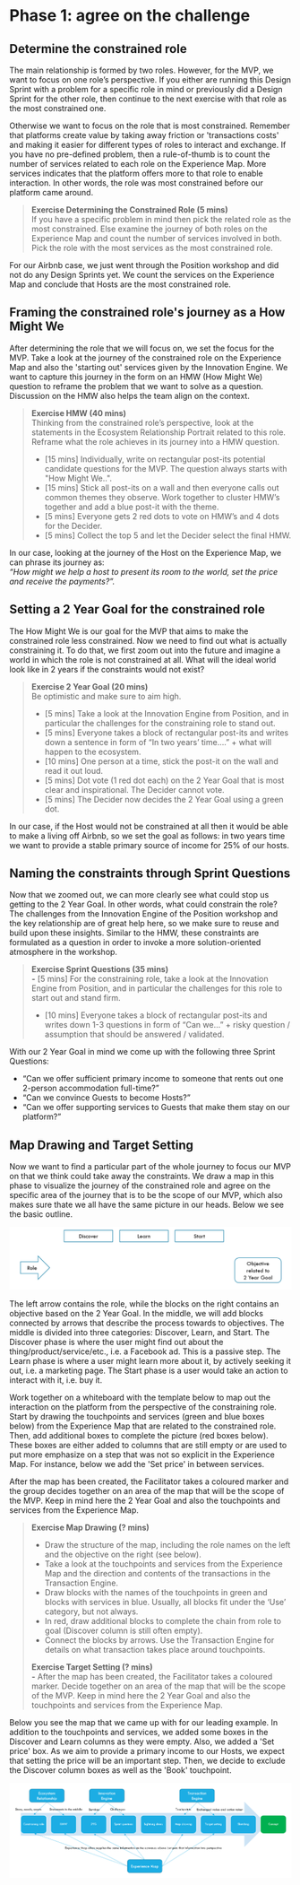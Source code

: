 # Phase 1: agree on the challenge

## Determine the constrained role 

The main relationship is formed by two roles. However, for the MVP, we want to focus on one role’s perspective. If you either are running this Design Sprint with a problem for a specific role in mind or previously did a Design Sprint for the other role, then continue to the next exercise with that role as the most constrained one. 

Otherwise we want to focus on the role that is most constrained. Remember that platforms create value by taking away friction or 'transactions costs' and making it easier for different types of roles to interact and exchange. If you have no pre-defined problem, then a rule-of-thumb is to count the number of services related to each role on the Experience Map. More services indicates that the platform offers more to that role to enable interaction. In other words, the role was most constrained before our platform came around. 

> **Exercise Determining the Constrained Role \(5 mins\)**  
> If you have a specific problem in mind then pick the related role as the most constrained. Else examine the journey of both roles on the Experience Map and count the number of services involved in both. Pick the role with the most services as the most constrained role.

For our Airbnb case, we just went through the Position workshop and did not do any Design Sprints yet. We count the services on the Experience Map and conclude that Hosts are the most constrained role. 

## Framing the constrained role's journey as a How Might We

After determining the role that we will focus on, we set the focus for the MVP. Take a look at the journey of the constrained role on the Experience Map and also the 'starting out' services given by the Innovation Engine. We want to capture this journey in the form on an HMW \(How Might We\) question to reframe the problem that we want to solve as a question. Discussion on the HMW also helps the team align on the context.

> **Exercise HMW \(40 mins\)**  
> Thinking from the constrained role’s perspective, look at the statements in the Ecosystem Relationship Portrait related to this role. Reframe what the role achieves in its journey into a HMW question.   
> - \[15 mins\] Individually, write on rectangular post-its potential candidate questions for the MVP. The question always starts with "How Might We..".  
> - \[15 mins\] Stick all post-its on a wall and then everyone calls out common themes they observe. Work together to cluster HMW’s together and add a blue post-it with the theme.   
> - \[5 mins\] Everyone gets 2 red dots to vote on HMW’s and 4 dots for the Decider.   
> - \[5 mins\] Collect the top 5 and let the Decider select the final HMW.

In our case, looking at the journey of the Host on the Experience Map, we can phrase its journey as:   
_“How might we help a host to present its room to the world, set the price and receive the payments?”._

## Setting a 2 Year Goal for the constrained role

The How Might We is our goal for the MVP that aims to make the constrained role less constrained. Now we need to find out what is actually constraining it. To do that, we first zoom out into the future and imagine a world in which the role is not constrained at all. What will the ideal world look like in 2 years if the constraints would not exist? 

> **Exercise 2 Year Goal \(20 mins\)**  
> Be optimistic and make sure to aim high.   
> - \[5 mins\] Take a look at the Innovation Engine from Position, and in particular the challenges for the constraining role to stand out.   
> - \[5 mins\] Everyone takes a block of rectangular post-its and writes down a sentence in form of “In two years’ time….” + what will happen to the ecosystem.   
> - \[10 mins\] One person at a time, stick the post-it on the wall and read it out loud.   
> - \[5 mins\] Dot vote \(1 red dot each\) on the 2 Year Goal that is most clear and inspirational. The Decider cannot vote.   
> - \[5 mins\] The Decider now decides the 2 Year Goal using a green dot.

In our case, if the Host would not be constrained at all then it would be able to make a living off Airbnb, so we set the goal as follows: in two years time we want to provide a stable primary source of income for 25% of our hosts.

## Naming the constraints through Sprint Questions

Now that we zoomed out, we can more clearly see what could stop us getting to the 2 Year Goal. In other words, what could constrain the role? The challenges from the Innovation Engine of the Position workshop and the key relationship are of great help here, so we make sure to reuse and build upon these insights. Similar to the HMW, these constraints are formulated as a question in order to invoke a more solution-oriented atmosphere in the workshop.

> **Exercise Sprint Questions \(35 mins\)  
> -** \[5 mins\] For the constraining role, take a look at the Innovation Engine from Position, and in particular the challenges for this role to start out and stand firm.­  
> - \[10 mins\] Everyone takes a block of rectangular post-its and writes down 1-3 questions  in form of “Can we...” + risky question / assumption that should be answered / validated.

With our 2 Year Goal in mind we come up with the following three Sprint Questions:

* “Can we offer sufficient primary income to someone that rents out one 2-person accommodation full-time?” 
* “Can we convince Guests to become Hosts?” 
* “Can we offer supporting services to Guests that make them stay on our platform?”

## Map Drawing and Target Setting

Now we want to find a particular part of the whole journey to focus our MVP on that we think could take away the constraints. We draw a map in this phase to visualize the journey of the constrained role and agree on the specific area of the journey that is to be the scope of our MVP, which also makes sure thate we all have the same picture in our heads. Below we see the basic outline.

![](../.gitbook/assets/image%20%2815%29.png)

The left arrow contains the role, while the blocks on the right contains an objective based on the 2 Year Goal. In the middle, we will add blocks connected by arrows that describe the process towards to objectives. The middle is divided into three categories: Discover, Learn, and Start. The Discover phase is where the user might find out about the thing/product/service/etc., i.e. a Facebook ad. This is a passive step. The Learn phase is where a user might learn more about it, by actively seeking it out, i.e. a marketing page. The Start phase is a user would take an action to interact with it, i.e. buy it.

Work together on a whiteboard with the template below to map out the interaction on the platform from the perspective of the constraining role. Start by drawing the touchpoints and services \(green and blue boxes below\) from the Experience Map that are related to the constrained role. Then, add additional boxes to complete the picture \(red boxes below\). These boxes are either added to columns that are still empty or are used to put more emphasize on a step that was not so explicit in the Experience Map. For instance, below we add the 'Set price' in between services.

After the map has been created, the Facilitator takes a coloured marker and the group decides together on an area of the map that will be the scope of the MVP. Keep in mind here the 2 Year Goal and also the touchpoints and services from the Experience Map.

> **Exercise Map Drawing \(? mins\)**  
> - Draw the structure of the map, including the role names on the left and the objective on the right \(see below\).   
> - Take a look at the touchpoints and services from the Experience Map and the direction and contents of the transactions in the Transaction Engine.   
> - Draw blocks with the names of the touchpoints in green and blocks with services in blue. Usually, all blocks fit under the ‘Use’ category, but not always.   
> - In red, draw additional blocks to complete the chain from role to goal \(Discover column is still often empty\).   
> - Connect the blocks by arrows. Use the Transaction Engine for details on what transaction takes place around touchpoints.
>
> **Exercise Target Setting \(? mins\)  
> -** After the map has been created, the Facilitator takes a coloured marker. Decide together on an area of the map that will be the scope of the MVP. Keep in mind here the 2 Year Goal and also the touchpoints and services from the Experience Map.

Below you see the map that we came up with for our leading example. In addition to the touchpoints and services, we added some boxes in the Discover and Learn columns as they were empty. Also, we added a 'Set price' box. As we aim to provide a primary income to our Hosts, we expect that setting the price will be an important step. Then, we decide to exclude the Discover column boxes as well as the 'Book' touchpoint.

![](../.gitbook/assets/image%20%285%29.png)

## 



